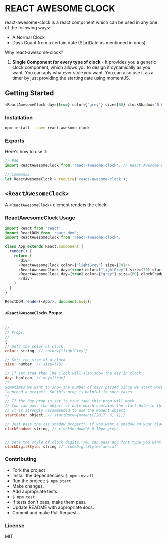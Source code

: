 # REACT AWESOME CLOCK

react-awesome-clock is a react component which can be used in any one of the following ways:
- A Normal Clock 
- Days Count from a certain date (StartDate as mentioned in docs).

Why react-awesome-clock?

1. **Single Component for every type of clock** - It provides you a generic clock component, which allows you to design it dynamically as you want. You can aply whatever style you want. You can also use it as a timer by just providing the starting date using momentJS.

## Getting Started

```js
<ReactAwesomeClock day={true} color={"grey"} size={60} clockShadow="0 0 10px grey" clockDigitStyle="aerial" />
```

### Installation

```sh
npm install --save react-awesome-clock
```

### Exports
Here's how to use it:

```js
// ES6
import ReactAwesomeClock from 'react-awesome-clock'; // React Awesome Clock

// CommonJS
let ReactAwesomeClock = require('react-awesome-clock');
```

## `<ReactAwesomeClock>`
A `<ReactAwesomeClock>` element renders the clock.

### ReactAwesomeClock Usage


```js
import React from 'react';
import ReactDOM from 'react-dom';
import ReactAwesomeClock from 'react-awesome-clock';

class App extends React.Component {
  render() {
    return (
      <div>
      <ReactAwesomeClock color={"lightGrey"} size={70}/>
      <ReactAwesomeClock day={true} color={"lightGrey"} size={70} startDate={moment([2017, 6, 1])}/>
      <ReactAwesomeClock day={true} color={"grey"} size={60} clockShadow="0 0 10px grey" clockDigitStyle="aerial" />
      </div>
    )
  }
}

ReactDOM.render(<App/>, document.body);
```
#### `<ReactAwesomeClock>` Props:
```js

//
// Props:
//
{
// Sets the color of clock.
color: string, // color={"lightGrey"}

// Sets the size of a clock.
size: number, // size={70}

// If set true then The clock will also show the day in clock.
day: boolean, // day={true}
/*
Sometimes we want to show the number of days passed since we start working or
launched a project. So this prop is helpful in such cases.
*/
// If the day prop is set to true then this prop will work.
// You can pass the object of date which contains the start date to this prop and it will // calculate the number of days and display in days section of clock.
// It is strongly recommended to use the moment object
startDate: object, // startDate={moment([2017, 6, 1])}

// Just pass the css shadow property, if you want a shadow on your clock.
clockShadow: string, // clockShadow="0 0 10px grey" 


// sets the style of clock digits, you can pass any font type you want to this prop.
clockDigitStyle: string // clockDigitStyle="aerial"

```

### Contributing

- Fork the project
- Install the dependencies: `$ npm install`
- Run the project: `$ npm start`
- Make changes.
- Add appropriate tests
- `$ npm test`
- If tests don't pass, make them pass.
- Update README with appropriate docs.
- Commit and make Pull Request.

### License

MIT